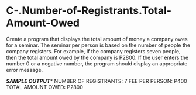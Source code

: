 # C-.Number-of-Registrants.Total-Amount-Owed
Create a program that displays the total amount of money a company owes for a seminar. The seminar per person is based on the number of people the company registers. For example, if the company registers seven people, then the total amount owed by the company is P2800. If the user enters the number 0 or a negative number, the program should display an appropriate error message.

*****SAMPLE OUTPUT******
NUMBER OF REGISTRANTS: 7
FEE PER PERSON: P400
TOTAL AMOUNT OWED: P2800
